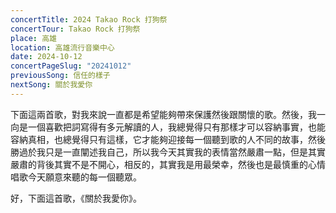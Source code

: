 ```yaml
---
concertTitle: 2024 Takao Rock 打狗祭
concertTour: Takao Rock 打狗祭
place: 高雄
location: 高雄流行音樂中心
date: 2024-10-12
concertPageSlug: "20241012"
previousSong: 信任的樣子
nextSong: 關於我愛你
---
```

下面這兩首歌，對我來說一直都是希望能夠帶來保護然後跟關懷的歌。然後，我一向是一個喜歡把詞寫得有多元解讀的人，我總覺得只有那樣才可以容納事實，也能容納真相，也總覺得只有這樣，它才能夠迎接每一個聽到歌的人不同的故事，然後勝過於我只是一直闡述我自己，所以我今天其實我的表情當然嚴肅一點，但是其實嚴肅的背後其實不是不開心，相反的，其實我是用最榮幸，然後也是最慎重的心情唱歌今天願意來聽的每一個聽眾。

好，下面這首歌，《關於我愛你》。